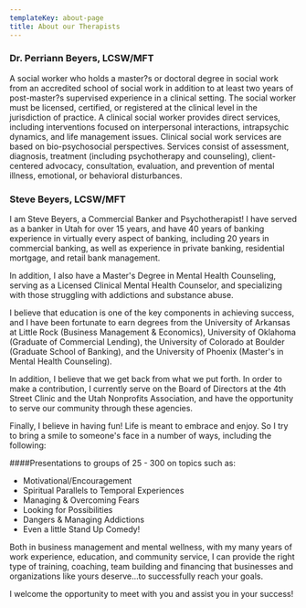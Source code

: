 ```yaml
---
templateKey: about-page
title: About our Therapists
---
```

### Dr. Perriann Beyers, LCSW/MFT
A social worker who holds a master?s or doctoral degree in social work from an accredited school of social work in addition to at least two years of post-master?s supervised experience in a clinical setting. The social worker must be licensed, certified, or registered at the clinical level in the jurisdiction of practice. A clinical social worker provides direct services, including interventions focused on interpersonal interactions, intrapsychic dynamics, and life management issues. Clinical social work services are based on bio-psychosocial perspectives. Services consist of assessment, diagnosis, treatment (including psychotherapy and counseling), client-centered advocacy, consultation, evaluation, and prevention of mental illness, emotional, or behavioral disturbances.


### Steve Beyers, LCSW/MFT
I am Steve Beyers, a Commercial Banker and Psychotherapist! I have served as a banker in Utah for over 15 years, and have 40 years of banking experience in virtually every aspect of banking, including 20 years in commercial banking, as well as experience in private banking, residential mortgage, and retail bank management.

In addition, I also have a Master's Degree in Mental Health Counseling, serving as a Licensed Clinical Mental Health Counselor, and specializing with those struggling with addictions and substance abuse.

I believe that education is one of the key components in achieving success, and I have been fortunate to earn degrees from the University of Arkansas at Little Rock (Business Management & Economics), University of Oklahoma (Graduate of Commercial Lending), the University of Colorado at Boulder (Graduate School of Banking), and the University of Phoenix (Master's in Mental Health Counseling).

In addition, I believe that we get back from what we put forth. In order to make a contribution, I currently serve on the Board of Directors at the 4th Street Clinic and the Utah Nonprofits Association, and have the opportunity to serve our community through these agencies.

Finally, I believe in having fun! Life is meant to embrace and enjoy. So I try to bring a smile to someone's face in a number of ways, including the following:

####Presentations to groups of 25 - 300 on topics such as:
- Motivational/Encouragement
- Spiritual Parallels to Temporal Experiences
- Managing & Overcoming Fears
- Looking for Possibilities
- Dangers & Managing Addictions
- Even a little Stand Up Comedy!

Both in business management and mental wellness, with my many years of work experience, education, and community service, I can provide the right type of training, coaching, team building and financing that businesses and organizations like yours deserve...to successfully reach your goals.

I welcome the opportunity to meet with you and assist you in your success!
